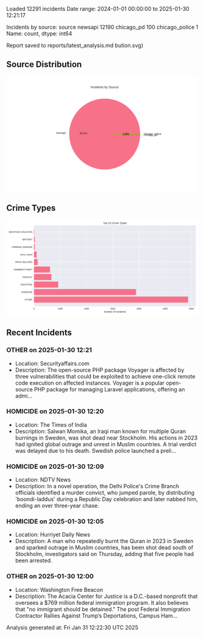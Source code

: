 
Loaded 12291 incidents
Date range: 2024-01-01 00:00:00 to 2025-01-30 12:21:17

Incidents by source:
source
newsapi           12190
chicago_pd          100
chicago_police        1
Name: count, dtype: int64

Report saved to reports/latest_analysis.md
bution.svg)

## Source Distribution
![Source Distribution](images/source_distribution.svg)

## Crime Types
![Crime Types](images/crime_types.svg)

## Recent Incidents

### OTHER on 2025-01-30 12:21
- Location: Securityaffairs.com
- Description: The open-source PHP package Voyager is affected by three vulnerabilities that could be exploited to achieve one-click remote code execution on affected instances. Voyager is a popular open-source PHP package for managing Laravel applications, offering an admi…


### HOMICIDE on 2025-01-30 12:20
- Location: The Times of India
- Description: Salwan Momika, an Iraqi man known for multiple Quran burnings in Sweden, was shot dead near Stockholm. His actions in 2023 had ignited global outrage and unrest in Muslim countries. A trial verdict was delayed due to his death. Swedish police launched a preli…


### HOMICIDE on 2025-01-30 12:09
- Location: NDTV News
- Description: In a novel operation, the Delhi Police&#039;s Crime Branch officials identified a murder convict, who jumped parole, by distributing &#039;boondi-laddus&#039; during a Republic Day celebration and later nabbed him, ending an over three-year chase.


### HOMICIDE on 2025-01-30 12:05
- Location: Hurriyet Daily News
- Description: A man who repeatedly burnt the Quran in 2023 in Sweden and sparked outrage in Muslim countries, has been shot dead south of Stockholm, investigators said on Thursday, adding that five people had been arrested.


### OTHER on 2025-01-30 12:00
- Location: Washington Free Beacon
- Description: The Acacia Center for Justice is a D.C.-based nonprofit that oversees a $769 million federal immigration program. It also believes that "no immigrant should be detained."
The post Federal Immigration Contractor Rallies Against Trump’s Deportations, Campus Ham…

Analysis generated at: Fri Jan 31 12:22:30 UTC 2025
